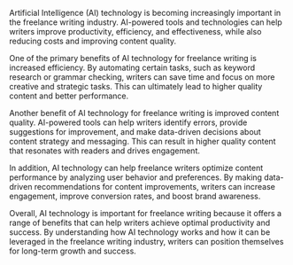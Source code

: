 
Artificial Intelligence (AI) technology is becoming increasingly important in the freelance writing industry. AI-powered tools and technologies can help writers improve productivity, efficiency, and effectiveness, while also reducing costs and improving content quality.

One of the primary benefits of AI technology for freelance writing is increased efficiency. By automating certain tasks, such as keyword research or grammar checking, writers can save time and focus on more creative and strategic tasks. This can ultimately lead to higher quality content and better performance.

Another benefit of AI technology for freelance writing is improved content quality. AI-powered tools can help writers identify errors, provide suggestions for improvement, and make data-driven decisions about content strategy and messaging. This can result in higher quality content that resonates with readers and drives engagement.

In addition, AI technology can help freelance writers optimize content performance by analyzing user behavior and preferences. By making data-driven recommendations for content improvements, writers can increase engagement, improve conversion rates, and boost brand awareness.

Overall, AI technology is important for freelance writing because it offers a range of benefits that can help writers achieve optimal productivity and success. By understanding how AI technology works and how it can be leveraged in the freelance writing industry, writers can position themselves for long-term growth and success.
